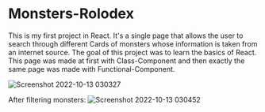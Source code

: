# Monsters-Rolodex

This is my first project in React. 
It's a single page that allows the user to search through different Cards of monsters whose information is taken from an internet source.
The goal of this project was to learn the basics of React.
This page was made at first with Class-Component and then exactly the same page was made with Functional-Component.


![Screenshot 2022-10-13 030327](https://user-images.githubusercontent.com/93651794/195469829-ee7e3224-d512-4798-a967-783a3c94bf6a.png)

After filtering monsters:
![Screenshot 2022-10-13 030452](https://user-images.githubusercontent.com/93651794/195469852-59df2325-d317-4e58-8096-3e8b4df8f749.png)
